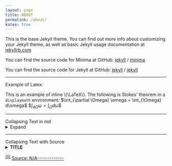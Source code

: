 ```yaml
---
layout: page
title: ABOUT
permalink: /about/
katex: true
---
```


This is the base Jekyll theme. You can find out more info about customizing your Jekyll theme, as well as basic Jekyll usage documentation at [jekyllrb.com](https://jekyllrb.com/)

You can find the source code for Minima at GitHub:
[jekyll][jekyll-organization] /
[minima](https://github.com/jekyll/minima)

You can find the source code for Jekyll at GitHub:
[jekyll][jekyll-organization] /
[jekyll](https://github.com/jekyll/jekyll)

<hr>
Example of Latex:

This is an example of inline \\(\LaTeX\\). The following is Stokes' theorem in a
`displaymath` environment: \$\int_{\partial \Omega} \omega = \int_{\Omega} d\omega\$
\$$\int_{\partial \Omega} \omega = \int_{\Omega} d\omega\$$

<hr>
Collapsing Text in md
<details>
  <summary>Expand</summary>
  Uncollapsed section
</details>

<hr>
Collapsing Text with Source
<details class="collapse-box"><summary class="collapse-box-title"><b>TITLE</b></summary><div markdown="1"><p class="collapse-box-source"><a href="#s0">[SOURCE]</a></p>

- N/A

<p class="collapse-box-p">END</p></div></details>

<sup id="s0"><a href="#s0">(0)</a></sup>
[Source: N/A-------------]()

[jekyll-organization]: https://github.com/jekyll

